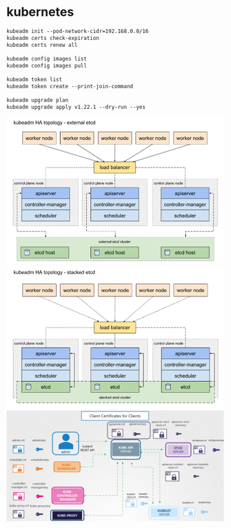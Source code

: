 # kubernetes

```
kubeadm init --pod-network-cidr=192.168.0.0/16
kubeadm certs check-expiration
kubeadm certs renew all

kubeadm config images list
kubeadm config images pull

kubeadm token list
kubeadm token create --print-join-command

kubeadm upgrade plan
kubeadm upgrade apply v1.22.1 --dry-run --yes
```

![External control plane](images/kube-control-external.png)
![Stacked control plane](images/kube-control-stacked.png)
![Control plane certificates](images/kube-certs.png)

